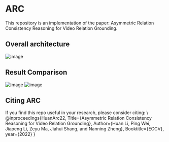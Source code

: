 # ARC
This repository is an implementation of the paper: Asymmetric Relation Consistency Reasoning for Video Relation Grounding.
## Overall architecture 
![image](https://user-images.githubusercontent.com/101247548/180008492-d48068e6-9aad-453b-a3f7-5eab3a78219d.png)
## Result Comparison 
![image](https://user-images.githubusercontent.com/101247548/180009020-9e043836-9c6e-4800-b41c-33c24ce922e3.png)
![image](https://user-images.githubusercontent.com/101247548/180009089-8b79e04f-a7a6-43db-9857-2645cf564f39.png)
## Citing ARC
If you find this repo useful in your research, please consider citing: \\
@inproceedings{HuanArc22,
    Title={Asymmetric Relation Consistency Reasoning for Video Relation Grounding},
    Author={Huan Li, Ping Wei, Jiapeng Li, Zeyu Ma, Jiahui Shang, and Nanning Zheng},
    Booktitle={ECCV},
    year={2022}
}
